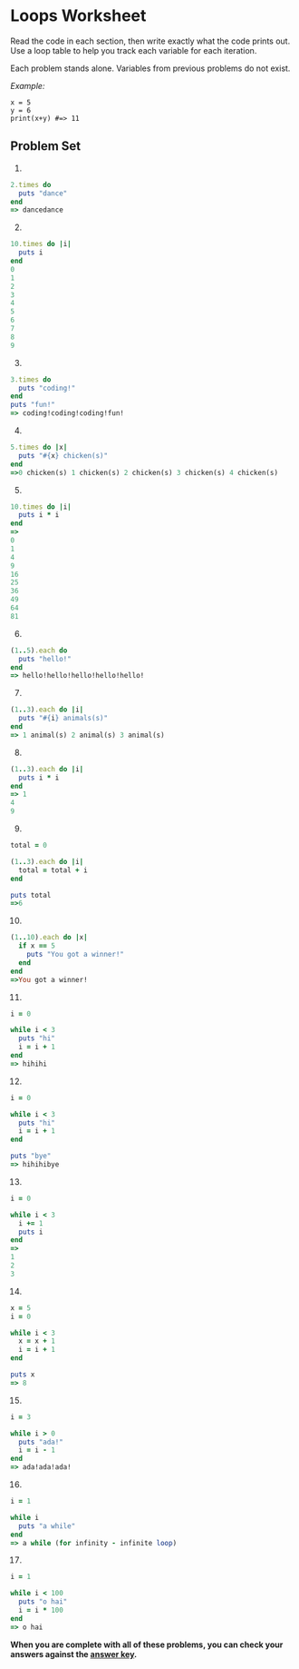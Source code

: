 # Loops Worksheet

Read the code in each section, then write exactly what the code prints out. Use a loop table to help you track each variable for each iteration.

Each problem stands alone. Variables from previous problems do not exist.

*Example:*
```
x = 5
y = 6
print(x+y) #=> 11
```
## Problem Set

1.
```ruby
2.times do
  puts "dance"
end
=> dancedance
```

2.
```ruby
10.times do |i|
  puts i
end
0
1
2
3
4
5
6
7
8
9
```

3.
```ruby
3.times do
  puts "coding!"
end
puts "fun!"
=> coding!coding!coding!fun!
```

4.
```ruby
5.times do |x|
  puts "#{x} chicken(s)"
end
=>0 chicken(s) 1 chicken(s) 2 chicken(s) 3 chicken(s) 4 chicken(s)
```

5.
```ruby
10.times do |i|
  puts i * i
end
=>
0
1
4
9
16
25
36
49
64
81
```

6.
```ruby
(1..5).each do
  puts "hello!"
end
=> hello!hello!hello!hello!hello!
```

7.
```ruby
(1..3).each do |i|
  puts "#{i} animals(s)"
end
=> 1 animal(s) 2 animal(s) 3 animal(s)
```

8.
```ruby
(1..3).each do |i|
  puts i * i
end
=> 1
4
9
```

9.
```ruby
total = 0

(1..3).each do |i|
  total = total + i
end

puts total
=>6
```

10.
```ruby
(1..10).each do |x|
  if x == 5
    puts "You got a winner!"
  end
end
=>You got a winner!
```

11.
```ruby
i = 0

while i < 3
  puts "hi"
  i = i + 1
end
=> hihihi
```

12.
```ruby
i = 0

while i < 3
  puts "hi"
  i = i + 1
end

puts "bye"
=> hihihibye
```

13.
```ruby
i = 0

while i < 3
  i += 1
  puts i
end
=> 
1
2
3
```

14.
```ruby
x = 5
i = 0

while i < 3
  x = x + 1
  i = i + 1
end

puts x
=> 8
```

15.
```ruby
i = 3

while i > 0
  puts "ada!"
  i = i - 1
end
=> ada!ada!ada!
```

16.
```ruby
i = 1

while i
  puts "a while"
end
=> a while (for infinity - infinite loop)
```

17.
```ruby
i = 1

while i < 100
  puts "o hai"
  i = i * 100
end
=> o hai
```

**When you are complete with all of these problems, you can check your answers against the [answer key](../assignments/loops-worksheet-answers.md).**
